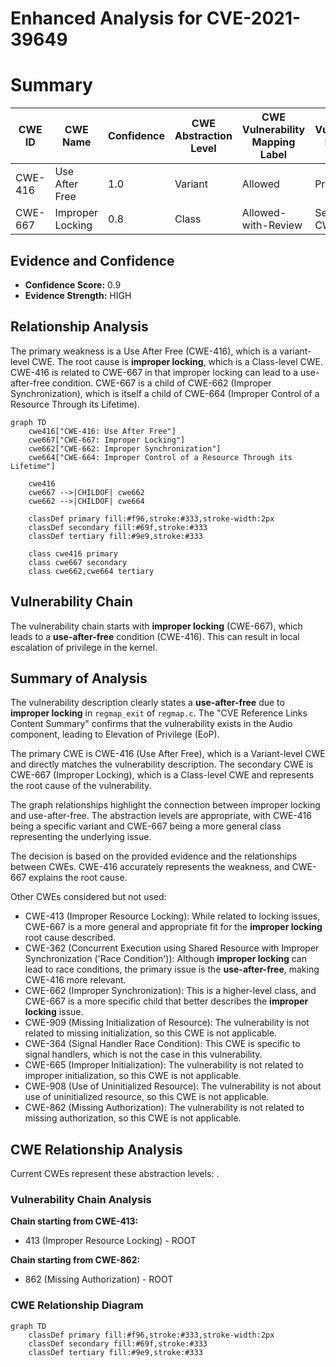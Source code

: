 # Enhanced Analysis for CVE-2021-39649

# Summary
| CWE ID | CWE Name | Confidence | CWE Abstraction Level | CWE Vulnerability Mapping Label | CWE-Vulnerability Mapping Notes |
|---|---|---|---|---|---|
| CWE-416 | Use After Free | 1.0 | Variant | Allowed | Primary CWE |
| CWE-667 | Improper Locking | 0.8 | Class | Allowed-with-Review | Secondary CWE |

## Evidence and Confidence

*   **Confidence Score:** 0.9
*   **Evidence Strength:** HIGH

## Relationship Analysis
The primary weakness is a Use After Free (CWE-416), which is a variant-level CWE. The root cause is **improper locking**, which is a Class-level CWE. CWE-416 is related to CWE-667 in that improper locking can lead to a use-after-free condition. CWE-667 is a child of CWE-662 (Improper Synchronization), which is itself a child of CWE-664 (Improper Control of a Resource Through its Lifetime).

```mermaid
graph TD
    cwe416["CWE-416: Use After Free"]
    cwe667["CWE-667: Improper Locking"]
    cwe662["CWE-662: Improper Synchronization"]
    cwe664["CWE-664: Improper Control of a Resource Through its Lifetime"]

    cwe416
    cwe667 -->|CHILDOF| cwe662
    cwe662 -->|CHILDOF| cwe664

    classDef primary fill:#f96,stroke:#333,stroke-width:2px
    classDef secondary fill:#69f,stroke:#333
    classDef tertiary fill:#9e9,stroke:#333

    class cwe416 primary
    class cwe667 secondary
    class cwe662,cwe664 tertiary
```

## Vulnerability Chain
The vulnerability chain starts with **improper locking** (CWE-667), which leads to a **use-after-free** condition (CWE-416). This can result in local escalation of privilege in the kernel.

## Summary of Analysis
The vulnerability description clearly states a **use-after-free** due to **improper locking** in `regmap_exit` of `regmap.c`. The "CVE Reference Links Content Summary" confirms that the vulnerability exists in the Audio component, leading to Elevation of Privilege (EoP).

The primary CWE is CWE-416 (Use After Free), which is a Variant-level CWE and directly matches the vulnerability description. The secondary CWE is CWE-667 (Improper Locking), which is a Class-level CWE and represents the root cause of the vulnerability.

The graph relationships highlight the connection between improper locking and use-after-free. The abstraction levels are appropriate, with CWE-416 being a specific variant and CWE-667 being a more general class representing the underlying issue.

The decision is based on the provided evidence and the relationships between CWEs. CWE-416 accurately represents the weakness, and CWE-667 explains the root cause.

Other CWEs considered but not used:

*   CWE-413 (Improper Resource Locking): While related to locking issues, CWE-667 is a more general and appropriate fit for the **improper locking** root cause described.
*   CWE-362 (Concurrent Execution using Shared Resource with Improper Synchronization ('Race Condition')): Although **improper locking** can lead to race conditions, the primary issue is the **use-after-free**, making CWE-416 more relevant.
*   CWE-662 (Improper Synchronization): This is a higher-level class, and CWE-667 is a more specific child that better describes the **improper locking** issue.
*   CWE-909 (Missing Initialization of Resource): The vulnerability is not related to missing initialization, so this CWE is not applicable.
*   CWE-364 (Signal Handler Race Condition): This CWE is specific to signal handlers, which is not the case in this vulnerability.
*   CWE-665 (Improper Initialization): The vulnerability is not related to improper initialization, so this CWE is not applicable.
*   CWE-908 (Use of Uninitialized Resource): The vulnerability is not about use of uninitialized resource, so this CWE is not applicable.
*   CWE-862 (Missing Authorization): The vulnerability is not related to missing authorization, so this CWE is not applicable.


## CWE Relationship Analysis

Current CWEs represent these abstraction levels: .


### Vulnerability Chain Analysis

**Chain starting from CWE-413:**
- 413 (Improper Resource Locking) - ROOT


**Chain starting from CWE-862:**
- 862 (Missing Authorization) - ROOT



### CWE Relationship Diagram

```mermaid
graph TD
    classDef primary fill:#f96,stroke:#333,stroke-width:2px
    classDef secondary fill:#69f,stroke:#333
    classDef tertiary fill:#9e9,stroke:#333
```